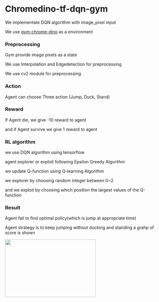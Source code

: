 # Chromedino-tf-dqn-gym

  

We implementate DQN algorithm with image_pixel input

We use [gym-chrome-dino](https://github.com/mattstruble/gym-chrome-dino) as a environment

  

### Preprocessing

  

Gym provide image pixels as a state

We use Interpolation and Edgedetection for preprocessing

We use cv2 module for preprocessing

  

### Action

  

Agent can choose Three action (Jump, Duck, Stand)

  

### Reward

  

If Agent die, we give -10 reward to agent

and if Agent survive we give 1 reward to agent

  

### RL algorithm

  

we use DQN algorithm using tensorflow

agent explorer or exploit following Epsilon Greedy Algorithm

  

we update Q-function using Q-learning Algorithm

  

we explorer by choosing random integer between 0~2

and we exploit by choosing which position the largest values of the Q-function

  

### Result

  

Agent fail to find optimal policy(which is jump at appropriate time)

Agent strategy is to keep jumping without ducking and standing a grahp of score is shown



<img src="https://user-images.githubusercontent.com/80797980/124690882-d7a2a580-df15-11eb-80aa-0d4f7ec1c9fd.png" width="300" height="190"> 


